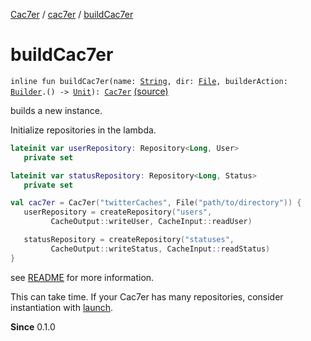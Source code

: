 [Cac7er](../index.md) / [cac7er](index.md) / [buildCac7er](./build-cac7er.md)

# buildCac7er

`inline fun buildCac7er(name: `[`String`](https://kotlinlang.org/api/latest/jvm/stdlib/kotlin/-string/index.html)`, dir: `[`File`](http://docs.oracle.com/javase/6/docs/api/java/io/File.html)`, builderAction: `[`Builder`](-cac7er/-builder/index.md)`.() -> `[`Unit`](https://kotlinlang.org/api/latest/jvm/stdlib/kotlin/-unit/index.html)`): `[`Cac7er`](-cac7er/index.md) [(source)](http://2wiqua.wcaokaze.com/gitbucket/wcaokaze/Cac7er/blob/master/src/main/java/cac7er/Cac7er.kt#L42)

builds a new instance.

Initialize repositories in the lambda.

``` kotlin
lateinit var userRepository: Repository<Long, User>
   private set

lateinit var statusRepository: Repository<Long, Status>
   private set

val cac7er = Cac7er("twitterCaches", File("path/to/directory")) {
   userRepository = createRepository("users",
         CacheOutput::writeUser, CacheInput::readUser)

   statusRepository = createRepository("statuses",
         CacheOutput::writeStatus, CacheInput::readStatus)
}
```

see [README](http://2wiqua.wcaokaze.com/gitbucket/wcaokaze/Cac7er/blob/master/README.md)
for more information.

This can take time. If your Cac7er has many repositories, consider
instantiation with [launch](https://kotlin.github.io/kotlinx.coroutines/kotlinx-coroutines-core/kotlinx.coroutines/launch.html).

**Since**
0.1.0

